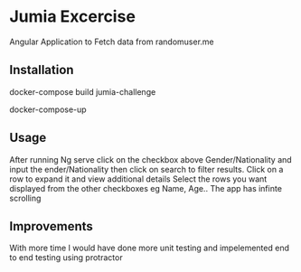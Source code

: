 # Jumia Excercise
Angular Application to Fetch data from randomuser.me

## Installation

docker-compose build jumia-challenge

docker-compose-up

## Usage
After running Ng serve click on the checkbox above Gender/Nationality and input the ender/Nationality then click on search to filter results.
Click on a row to expand it and view additional details
Select the rows you want displayed from the other checkboxes eg Name, Age..
The app has infinte scrolling

## Improvements
With more time I would have done more unit testing and impelemented end to end testing using protractor
